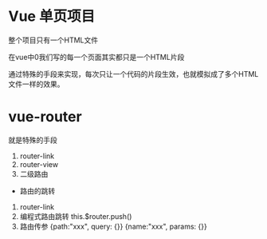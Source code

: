 # Vue 单页项目
整个项目只有一个HTML文件

在vue中0我们写的每一个页面其实都只是一个HTML片段

通过特殊的手段来实现，每次只让一个代码的片段生效，也就模拟成了多个HTML文件一样的效果。



# vue-router
就是特殊的手段


1. router-link
2. router-view
3. 二级路由


- 路由的跳转
1. router-link
2. 编程式路由跳转 this.$router.push()
3. 路由传参 
{path:"xxx", query: {}}
{name:"xxx", params: {}}